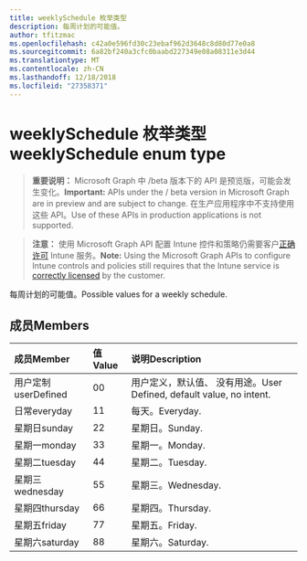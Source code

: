 ```yaml
---
title: weeklySchedule 枚举类型
description: 每周计划的可能值。
author: tfitzmac
ms.openlocfilehash: c42a0e596fd30c23ebaf962d3648c8d80d77e0a8
ms.sourcegitcommit: 6a82bf240a3cfc0baabd227349e08a08311e3d44
ms.translationtype: MT
ms.contentlocale: zh-CN
ms.lasthandoff: 12/18/2018
ms.locfileid: "27358371"
---
```

# <a name="weeklyschedule-enum-type"></a><span data-ttu-id="9eebb-103">weeklySchedule 枚举类型</span><span class="sxs-lookup"><span data-stu-id="9eebb-103">weeklySchedule enum type</span></span>

> <span data-ttu-id="9eebb-104">**重要说明：** Microsoft Graph 中 /beta 版本下的 API 是预览版，可能会发生变化。</span><span class="sxs-lookup"><span data-stu-id="9eebb-104">**Important:** APIs under the / beta version in Microsoft Graph are in preview and are subject to change.</span></span> <span data-ttu-id="9eebb-105">在生产应用程序中不支持使用这些 API。</span><span class="sxs-lookup"><span data-stu-id="9eebb-105">Use of these APIs in production applications is not supported.</span></span>

> <span data-ttu-id="9eebb-106">**注意：** 使用 Microsoft Graph API 配置 Intune 控件和策略仍需要客户[正确许可](https://go.microsoft.com/fwlink/?linkid=839381) Intune 服务。</span><span class="sxs-lookup"><span data-stu-id="9eebb-106">**Note:** Using the Microsoft Graph APIs to configure Intune controls and policies still requires that the Intune service is [correctly licensed](https://go.microsoft.com/fwlink/?linkid=839381) by the customer.</span></span>

<span data-ttu-id="9eebb-107">每周计划的可能值。</span><span class="sxs-lookup"><span data-stu-id="9eebb-107">Possible values for a weekly schedule.</span></span>
## <a name="members"></a><span data-ttu-id="9eebb-108">成员</span><span class="sxs-lookup"><span data-stu-id="9eebb-108">Members</span></span>
|<span data-ttu-id="9eebb-109">成员</span><span class="sxs-lookup"><span data-stu-id="9eebb-109">Member</span></span>|<span data-ttu-id="9eebb-110">值</span><span class="sxs-lookup"><span data-stu-id="9eebb-110">Value</span></span>|<span data-ttu-id="9eebb-111">说明</span><span class="sxs-lookup"><span data-stu-id="9eebb-111">Description</span></span>|
|:---|:---|:---|
|<span data-ttu-id="9eebb-112">用户定制</span><span class="sxs-lookup"><span data-stu-id="9eebb-112">userDefined</span></span>|<span data-ttu-id="9eebb-113">0</span><span class="sxs-lookup"><span data-stu-id="9eebb-113">0</span></span>|<span data-ttu-id="9eebb-114">用户定义，默认值、 没有用途。</span><span class="sxs-lookup"><span data-stu-id="9eebb-114">User Defined, default value, no intent.</span></span>|
|<span data-ttu-id="9eebb-115">日常</span><span class="sxs-lookup"><span data-stu-id="9eebb-115">everyday</span></span>|<span data-ttu-id="9eebb-116">1</span><span class="sxs-lookup"><span data-stu-id="9eebb-116">1</span></span>|<span data-ttu-id="9eebb-117">每天。</span><span class="sxs-lookup"><span data-stu-id="9eebb-117">Everyday.</span></span>|
|<span data-ttu-id="9eebb-118">星期日</span><span class="sxs-lookup"><span data-stu-id="9eebb-118">sunday</span></span>|<span data-ttu-id="9eebb-119">2</span><span class="sxs-lookup"><span data-stu-id="9eebb-119">2</span></span>|<span data-ttu-id="9eebb-120">星期日。</span><span class="sxs-lookup"><span data-stu-id="9eebb-120">Sunday.</span></span>|
|<span data-ttu-id="9eebb-121">星期一</span><span class="sxs-lookup"><span data-stu-id="9eebb-121">monday</span></span>|<span data-ttu-id="9eebb-122">3</span><span class="sxs-lookup"><span data-stu-id="9eebb-122">3</span></span>|<span data-ttu-id="9eebb-123">星期一。</span><span class="sxs-lookup"><span data-stu-id="9eebb-123">Monday.</span></span>|
|<span data-ttu-id="9eebb-124">星期二</span><span class="sxs-lookup"><span data-stu-id="9eebb-124">tuesday</span></span>|<span data-ttu-id="9eebb-125">4</span><span class="sxs-lookup"><span data-stu-id="9eebb-125">4</span></span>|<span data-ttu-id="9eebb-126">星期二。</span><span class="sxs-lookup"><span data-stu-id="9eebb-126">Tuesday.</span></span>|
|<span data-ttu-id="9eebb-127">星期三</span><span class="sxs-lookup"><span data-stu-id="9eebb-127">wednesday</span></span>|<span data-ttu-id="9eebb-128">5</span><span class="sxs-lookup"><span data-stu-id="9eebb-128">5</span></span>|<span data-ttu-id="9eebb-129">星期三。</span><span class="sxs-lookup"><span data-stu-id="9eebb-129">Wednesday.</span></span>|
|<span data-ttu-id="9eebb-130">星期四</span><span class="sxs-lookup"><span data-stu-id="9eebb-130">thursday</span></span>|<span data-ttu-id="9eebb-131">6</span><span class="sxs-lookup"><span data-stu-id="9eebb-131">6</span></span>|<span data-ttu-id="9eebb-132">星期四。</span><span class="sxs-lookup"><span data-stu-id="9eebb-132">Thursday.</span></span>|
|<span data-ttu-id="9eebb-133">星期五</span><span class="sxs-lookup"><span data-stu-id="9eebb-133">friday</span></span>|<span data-ttu-id="9eebb-134">7</span><span class="sxs-lookup"><span data-stu-id="9eebb-134">7</span></span>|<span data-ttu-id="9eebb-135">星期五。</span><span class="sxs-lookup"><span data-stu-id="9eebb-135">Friday.</span></span>|
|<span data-ttu-id="9eebb-136">星期六</span><span class="sxs-lookup"><span data-stu-id="9eebb-136">saturday</span></span>|<span data-ttu-id="9eebb-137">8</span><span class="sxs-lookup"><span data-stu-id="9eebb-137">8</span></span>|<span data-ttu-id="9eebb-138">星期六。</span><span class="sxs-lookup"><span data-stu-id="9eebb-138">Saturday.</span></span>|





